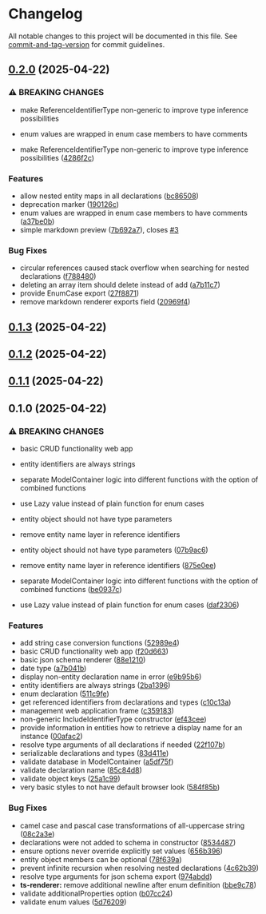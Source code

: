 # Changelog

All notable changes to this project will be documented in this file. See [commit-and-tag-version](https://github.com/absolute-version/commit-and-tag-version) for commit guidelines.

## [0.2.0](https://github.com/elyukai/tsondb/compare/v0.1.3...v0.2.0) (2025-04-22)


### ⚠ BREAKING CHANGES

* make ReferenceIdentifierType non-generic to improve type inference possibilities
* enum values are wrapped in enum case members to have comments

* make ReferenceIdentifierType non-generic to improve type inference possibilities ([4286f2c](https://github.com/elyukai/tsondb/commit/4286f2cc9a3a0a4a07b63e353abdb83c7f549aad))


### Features

* allow nested entity maps in all declarations ([bc86508](https://github.com/elyukai/tsondb/commit/bc86508210176fe472b340d83c4e2c1cb0ee81d1))
* deprecation marker ([190126c](https://github.com/elyukai/tsondb/commit/190126cacbcacff32f10a6ddd08686a3fac44250))
* enum values are wrapped in enum case members to have comments ([a37be0b](https://github.com/elyukai/tsondb/commit/a37be0b567cae0869d67974b4a9529c864b83853))
* simple markdown preview ([7b692a7](https://github.com/elyukai/tsondb/commit/7b692a77a780d7a65443fea6d5bb5136bc4feaff)), closes [#3](https://github.com/elyukai/tsondb/issues/3)


### Bug Fixes

* circular references caused stack overflow when searching for nested declarations ([f788480](https://github.com/elyukai/tsondb/commit/f7884809600a3a711ff3fa64dc1bd570ec622e64))
* deleting an array item should delete instead of add ([a7b11c7](https://github.com/elyukai/tsondb/commit/a7b11c76c37785046c959c2dcc4d83f1cad6413f))
* provide EnumCase export ([27f8871](https://github.com/elyukai/tsondb/commit/27f88715028d216276c2df22181e73b394d0f7aa))
* remove markdown renderer exports field ([20969f4](https://github.com/elyukai/tsondb/commit/20969f4f48bf7e4596504a4d603555067133a345))

## [0.1.3](https://github.com/elyukai/tsondb/compare/v0.1.2...v0.1.3) (2025-04-22)

## [0.1.2](https://github.com/elyukai/tsondb/compare/v0.1.1...v0.1.2) (2025-04-22)

## [0.1.1](https://github.com/elyukai/tsondb/compare/v0.1.0...v0.1.1) (2025-04-22)

## 0.1.0 (2025-04-22)


### ⚠ BREAKING CHANGES

* basic CRUD functionality web app
* entity identifiers are always strings
* separate ModelContainer logic into different functions with the option of combined functions
* use Lazy value instead of plain function for enum cases
* entity object should not have type parameters
* remove entity name layer in reference identifiers

* entity object should not have type parameters ([07b9ac6](https://github.com/elyukai/tsondb/commit/07b9ac668bc32bd916ec1c638a4a1a8a712a6b99))
* remove entity name layer in reference identifiers ([875e0ee](https://github.com/elyukai/tsondb/commit/875e0eeac7e23977a22dd7042e6ea56ad7cdcc8b))
* separate ModelContainer logic into different functions with the option of combined functions ([be0937c](https://github.com/elyukai/tsondb/commit/be0937c0b17af3297cb184790d1cb13405e00927))
* use Lazy value instead of plain function for enum cases ([daf2306](https://github.com/elyukai/tsondb/commit/daf23060d098a39db782988b8c6293c862661118))


### Features

* add string case conversion functions ([52989e4](https://github.com/elyukai/tsondb/commit/52989e48cf01b199812bc31e0c3e43f3ab3cb0bf))
* basic CRUD functionality web app ([f20d663](https://github.com/elyukai/tsondb/commit/f20d66391bc0947cecf0f2edb6e58ab35ec3961f))
* basic json schema renderer ([88e1210](https://github.com/elyukai/tsondb/commit/88e121051bfcf665b8982df4c79dbeb2a1a81ec0))
* date type ([a7b041b](https://github.com/elyukai/tsondb/commit/a7b041beb1a1001c9cbd06b1ff0f8a99dab37a3c))
* display non-entity declaration name in error ([e9b95b6](https://github.com/elyukai/tsondb/commit/e9b95b68a333fe1f9a4b48f09970f107dd27a56a))
* entity identifiers are always strings ([2ba1396](https://github.com/elyukai/tsondb/commit/2ba139652d7f4ca8a7d1d7e732c32263a384ffe6))
* enum declaration ([511c9fe](https://github.com/elyukai/tsondb/commit/511c9feb05dc6745bf465caf968619ec66827dc2))
* get referenced identifiers from declarations and types ([c10c13a](https://github.com/elyukai/tsondb/commit/c10c13a7769ae554eba025c95b242d5482a1d95b))
* management web application frame ([c359183](https://github.com/elyukai/tsondb/commit/c359183a79152b96c9ae07b1003bc9bded5cf3c2))
* non-generic IncludeIdentifierType constructor ([ef43cee](https://github.com/elyukai/tsondb/commit/ef43cee933f662a5122d51f6c40e5e276fdbcc94))
* provide information in entities how to retrieve a display name for an instance ([00afac2](https://github.com/elyukai/tsondb/commit/00afac2d34fd754847ca356ad4073dd5e9e93d31))
* resolve type arguments of all declarations if needed ([22f107b](https://github.com/elyukai/tsondb/commit/22f107be2f7f09a46094d7ef79e71f7c22fd48b7))
* serializable declarations and types ([83d411e](https://github.com/elyukai/tsondb/commit/83d411e3f84a03002b6f53dc4e598cc0ed28e01b))
* validate database in ModelContainer ([a5df75f](https://github.com/elyukai/tsondb/commit/a5df75f07fac0b779e578e874e2b3a009dc76e05))
* validate declaration name ([85c84d8](https://github.com/elyukai/tsondb/commit/85c84d831baffee39f543e17ad94b205cac9ce2d))
* validate object keys ([25a1c99](https://github.com/elyukai/tsondb/commit/25a1c99112636e273ba1214fdc9cbc2803aefdfa))
* very basic styles to not have default browser look ([584f85b](https://github.com/elyukai/tsondb/commit/584f85b58104ec7d48bc4289e7031cd9a8f7cde8))


### Bug Fixes

* camel case and pascal case transformations of all-uppercase string ([08c2a3e](https://github.com/elyukai/tsondb/commit/08c2a3e91b6c828ae698593f598719e44b4c5b75))
* declarations were not added to schema in constructor ([8534487](https://github.com/elyukai/tsondb/commit/8534487c4fb5faa7c80eed28a5b2257f97305c2c))
* ensure options never override explicitly set values ([656b396](https://github.com/elyukai/tsondb/commit/656b3967fbe90b0cc9cf2d24a18b3f2d30c147cd))
* entity object members can be optional ([78f639a](https://github.com/elyukai/tsondb/commit/78f639ab584ff2bfb68f59f7359bb8f2ad5871e2))
* prevent infinite recursion when resolving nested declarations ([4c62b39](https://github.com/elyukai/tsondb/commit/4c62b393ec82d6fc66b21037ccf9aef85e1348f2))
* resolve type arguments for json schema export ([974abdd](https://github.com/elyukai/tsondb/commit/974abdd5a9f934a9c9959575c4589786f2eec810))
* **ts-renderer:** remove additional newline after enum definition ([bbe9c78](https://github.com/elyukai/tsondb/commit/bbe9c78e083b483675c1185c06912097ff73bbbd))
* validate additionalProperties option ([b07cc24](https://github.com/elyukai/tsondb/commit/b07cc24547434d41c580e6c17d417ffd0a66a499))
* validate enum values ([5d76209](https://github.com/elyukai/tsondb/commit/5d762099bb035378b4c18a93f17817bb0c2d445f))
